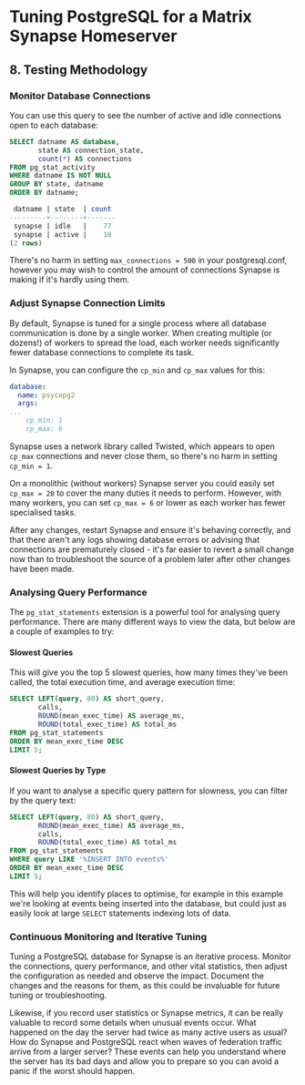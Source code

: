 # Tuning PostgreSQL for a Matrix Synapse Homeserver

## 8. Testing Methodology

### Monitor Database Connections

You can use this query to see the number of active and idle connections open to each database:

```sql
SELECT datname AS database,
       state AS connection_state,
       count(*) AS connections
FROM pg_stat_activity
WHERE datname IS NOT NULL
GROUP BY state, datname
ORDER BY datname;

 datname | state  | count
---------+--------+-------
 synapse | idle   |    77
 synapse | active |    10
(2 rows)
```

There's no harm in setting `max_connections = 500` in your postgresql.conf, however you may wish to control the amount of connections Synapse is making if it's hardly using them.

### Adjust Synapse Connection Limits

By default, Synapse is tuned for a single process where all database communication is done by a single worker. When creating multiple (or dozens!) of workers to spread the load, each worker needs significantly fewer database connections to complete its task.

In Synapse, you can configure the `cp_min` and `cp_max` values for this:

```yaml
database:
  name: psycopg2
  args:
...
    cp_min: 1
    cp_max: 6
```

Synapse uses a network library called Twisted, which appears to open `cp_max` connections and never close them, so there's no harm in setting `cp_min = 1`.

On a monolithic (without workers) Synapse server you could easily set `cp_max = 20` to cover the many duties it needs to perform. However, with many workers, you can set `cp_max = 6` or lower as each worker has fewer specialised tasks.

After any changes, restart Synapse and ensure it's behaving correctly, and that there aren't any logs showing database errors or advising that connections are prematurely closed - it's far easier to revert a small change now than to troubleshoot the source of a problem later after other changes have been made.

### Analysing Query Performance

The `pg_stat_statements` extension is a powerful tool for analysing query performance. There are many different ways to view the data, but below are a couple of examples to try:

#### Slowest Queries

This will give you the top 5 slowest queries, how many times they've been called, the total execution time, and average execution time:

```sql
SELECT LEFT(query, 80) AS short_query,
       calls,
       ROUND(mean_exec_time) AS average_ms,
       ROUND(total_exec_time) AS total_ms
FROM pg_stat_statements
ORDER BY mean_exec_time DESC
LIMIT 5;
```

#### Slowest Queries by Type

If you want to analyse a specific query pattern for slowness, you can filter by the query text:

```sql
SELECT LEFT(query, 80) AS short_query,
       ROUND(mean_exec_time) AS average_ms,
       calls,
       ROUND(total_exec_time) AS total_ms
FROM pg_stat_statements
WHERE query LIKE '%INSERT INTO events%'
ORDER BY mean_exec_time DESC
LIMIT 5;
```

This will help you identify places to optimise, for example in this example we're looking at events being inserted into the database, but could just as easily look at large `SELECT` statements indexing lots of data.

### Continuous Monitoring and Iterative Tuning

Tuning a PostgreSQL database for Synapse is an iterative process. Monitor the connections, query performance, and other vital statistics, then adjust the configuration as needed and observe the impact. Document the changes and the reasons for them, as this could be invaluable for future tuning or troubleshooting.

Likewise, if you record user statistics or Synapse metrics, it can be really valuable to record some details when unusual events occur. What happened on the day the server had twice as many active users as usual? How do Synapse and PostgreSQL react when waves of federation traffic arrive from a larger server? These events can help you understand where the server has its bad days and allow you to prepare so you can avoid a panic if the worst should happen.
